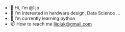 - 👋 Hi, I’m @lijo
- 👀 I’m interested in hardware design, Data Science ...
- 🌱 I’m currently learning python
- 📫 How to reach me lijoluk@gmail.com

<!---
lijoluk/lijoluk is a ✨ special ✨ repository because its `README.md` (this file) appears on your GitHub profile.
You can click the Preview link to take a look at your changes.
--->
